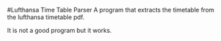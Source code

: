 #Lufthansa Time Table Parser
A program that extracts the timetable from the lufthansa timetable pdf.

It is not a good program but it works.

